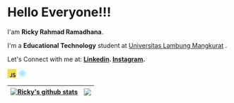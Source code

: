 # Hello Everyone!!! 

I'am **Ricky Rahmad Ramadhana**.

I'm a **Educational Technology** student at [Universitas Lambung Mangkurat](https://tp.fkip.ulm.ac.id/) .


Let's Connect with me at:
**[Linkedin](https://www.linkedin.com/in/ricky-rahmad-ramadhana-05a64a190/).
[Instagram](https://www.instagram.com/ritchyz_/).**



<code><img height="20" alt="javascript" src="https://raw.githubusercontent.com/github/explore/80688e429a7d4ef2fca1e82350fe8e3517d3494d/topics/javascript/javascript.png"></code>
<code><img height="20" alt="react" src="https://raw.githubusercontent.com/github/explore/80688e429a7d4ef2fca1e82350fe8e3517d3494d/topics/react/react.png"></code>

  
  
| <a href="https://github.com/ImRicky21/"><img align="center" heigt="170em" src="https://github-readme-stats.vercel.app/api?username=ImRicky21&show_icons=true&include_all_commits=true&theme=buefy&hide_border=true" alt="Ricky's github stats" /></a> | <a href="https://github.com/ImRicky21/"><img align="center" heigt="170em" src="https://github-readme-stats.vercel.app/api/top-langs/?username=ImRicky21&layout=compact&theme=buefy&hide_border=true" /></a> |
| ------------- | ------------- |
